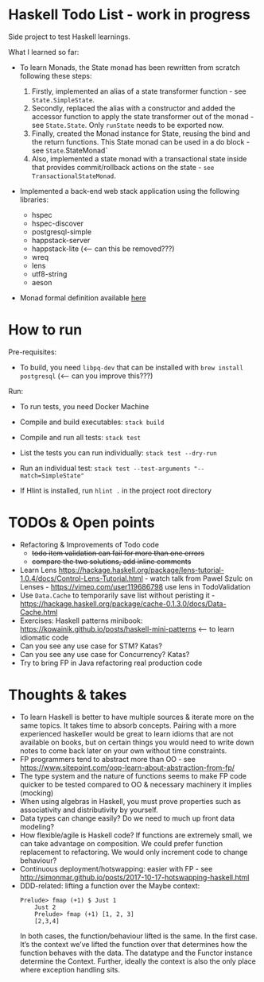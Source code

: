 # Haskell Todo List - work in progress

Side project to test Haskell learnings.

What I learned so far: 

- To learn Monads, the State monad has been rewritten from scratch following these steps:

    1. Firstly, implemented an alias of a state transformer function - see `State.SimpleState`.
    2. Secondly, replaced the alias with a constructor and added the accessor function to apply the state transformer out of the monad - see `State.State`. Only `runState` needs to be exported now.
    3. Finally, created the Monad instance for State, reusing the bind and the return functions. This State monad can be used in a do block - see `State`.StateMonad`
    4. Also, implemented a state monad with a transactional state inside that provides commit/rollback actions on the state - `see TransactionalStateMonad`.

- Implemented a back-end web stack application using the following libraries:
    - hspec
    - hspec-discover
    - postgresql-simple
    - happstack-server
    - happstack-lite (<-- can this be removed???)
    - wreq
    - lens
    - utf8-string
    - aeson

- Monad formal definition available [here](./Monad.md)

# How to run

Pre-requisites:

- To build, you need `libpq-dev` that can be installed with `brew install postgresql` (<-- can you improve this???)

Run:

- To run tests, you need Docker Machine


- Compile and build executables: `stack build` 

- Compile and run all tests: `stack test` 

- List the tests you can run individually: `stack test --dry-run` 

- Run an individual test: `stack test --test-arguments "--match=SimpleState"` 

- If Hlint is installed, run `hlint .` in the project root directory


# TODOs & Open points

- Refactoring & Improvements of Todo code
    - ~~todo item validation can fail for more than one errors~~
    - ~~compare the two solutions, add inline comments~~
- Learn Lens https://hackage.haskell.org/package/lens-tutorial-1.0.4/docs/Control-Lens-Tutorial.html - watch talk from Pawel Szulc on Lenses - https://vimeo.com/user119686798 use lens in TodoValidation
- Use `Data.Cache` to temporarily save list without peristing it - https://hackage.haskell.org/package/cache-0.1.3.0/docs/Data-Cache.html
- Exercises: Haskell patterns minibook: https://kowainik.github.io/posts/haskell-mini-patterns <-- to learn idiomatic code
- Can you see any use case for STM? Katas?
- Can you see any use case for Concurrency? Katas?
- Try to bring FP in Java refactoring real production code


# Thoughts & takes

- To learn Haskell is better to have multiple sources & iterate more on the same topics. It takes time to absorb concepts. Pairing with a more experienced haskeller would be great to learn idioms that are not available on books, but on certain things you would need to write down notes to come back later on your own without time constraints.
- FP programmers tend to abstract more than OO - see https://www.sitepoint.com/oop-learn-about-abstraction-from-fp/
- The type system and the nature of functions seems to make FP code quicker to be tested compared to OO & necessary machinery it implies (mocking)
- When using algebras in Haskell, you must prove properties such as associativity and distributivity by yourself.
- Data types can change easily? Do we need to much up front data modeling? 
- How flexible/agile is Haskell code? If functions are extremely small, we can take advantage on composition. We could prefer function replacement to refactoring. We would only increment code to change behaviour?
- Continuous deployment/hotswapping: easier with FP - see http://simonmar.github.io/posts/2017-10-17-hotswapping-haskell.html 
- DDD-related: lifting a function over the Maybe context:
    ```
    Prelude> fmap (+1) $ Just 1
        Just 2
        Prelude> fmap (+1) [1, 2, 3]
        [2,3,4]
    ``` 
    In both cases, the function/behaviour lifted is the same. In the first case. It’s the context we’ve lifted the function over that determines how the function behaves with the data. The datatype and the Functor instance determine the Context. Further, ideally the context is also the only place where exception handling sits.
